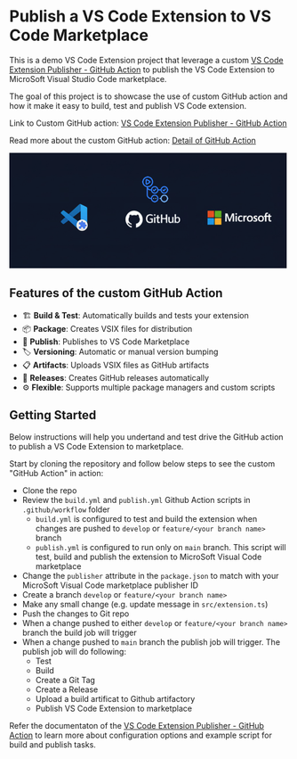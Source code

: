 # Publish a VS Code Extension to VS Code Marketplace
This is a demo VS Code Extension project that leverage a custom [VS Code Extension Publisher - GitHub Action](https://github.com/suryakand/vscode-extension-publisher) to publish the VS Code Extension to MicroSoft Visual Studio Code marketplace. 

The goal of this project is to showcase the use of custom GitHub action and how it make it easy to build, test and publish VS Code extension.

Link to Custom GitHub action: [VS Code Extension Publisher - GitHub Action](https://github.com/suryakand/vscode-extension-publisher)

Read more about the custom GitHub action: [Detail of GitHub Action](https://github.com/suryakand/vscode-extension-publisher)

![GitHub Action](images/vscode-extension-publishe-github-action.png)
## Features of the custom GitHub Action

- 🏗️ **Build & Test**: Automatically builds and tests your extension
- 📦 **Package**: Creates VSIX files for distribution
- 🚀 **Publish**: Publishes to VS Code Marketplace
- 🏷️ **Versioning**: Automatic or manual version bumping
- 📋 **Artifacts**: Uploads VSIX files as GitHub artifacts
- 🎯 **Releases**: Creates GitHub releases automatically
- ⚙️ **Flexible**: Supports multiple package managers and custom scripts

## Getting Started
Below instructions will help you undertand and test drive the GitHub action to publish a VS Code Extension to marketplace.

Start by cloning the repository and follow below steps to see the custom "GitHub Action" in action:

- Clone the repo
- Review the `build.yml` and `publish.yml` Github Action scripts in `.github/workflow` folder
    - `build.yml` is configured to test and build the extension when changes are pushed to `develop` or `feature/<your branch name>` branch
    - `publish.yml` is configured to run only on `main` branch. This script will test, build and publish the extension to MicroSoft Visual Code marketplace
- Change the `publisher` attribute in the `package.json` to match with your MicroSoft Visual Code marketplace publisher ID
- Create a branch `develop` or `feature/<your branch name>`
- Make any small change (e.g. update message in `src/extension.ts`)
- Push the changes to Git repo
- When a change pushed to either `develop` or `feature/<your branch name>` branch the build job will trigger
- When a change pushed to `main` branch the publish job will trigger. The publish job will do following:
    - Test
    - Build
    - Create a Git Tag
    - Create a Release 
    - Upload a build artificat to Github artifactory
    - Publish VS Code Extension to marketplace

Refer the documentaton of the [VS Code Extension Publisher - GitHub Action](https://github.com/suryakand/vscode-extension-publisher) to learn more about configuration options and example script for build and publish tasks.